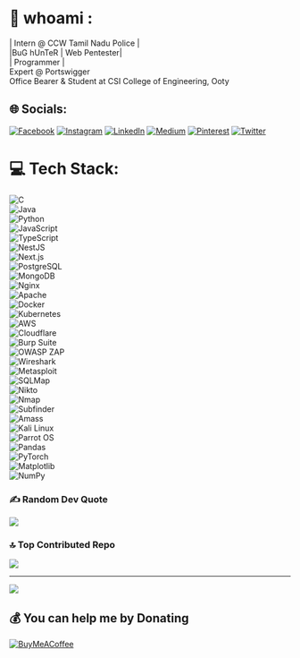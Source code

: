 # 💫 whoami :
| Intern @ CCW Tamil Nadu Police | <br>|BuG hUnTeR | Web Pentester| <br>| Programmer | <br>Expert @ Portswigger <br>Office Bearer & Student at CSI College of Engineering, Ooty


## 🌐 Socials:
[![Facebook](https://img.shields.io/badge/Facebook-%231877F2.svg?logo=Facebook&logoColor=white)](https://facebook.com/krish) [![Instagram](https://img.shields.io/badge/Instagram-%23E4405F.svg?logo=Instagram&logoColor=white)](https://instagram.com/@__.k.r.i.s.h) [![LinkedIn](https://img.shields.io/badge/LinkedIn-%230077B5.svg?logo=linkedin&logoColor=white)](https://linkedin.com/in/Gokul-Krishnan-V-R) [![Medium](https://img.shields.io/badge/Medium-12100E?logo=medium&logoColor=white)](https://medium.com/@gokulkrishvr) [![Pinterest](https://img.shields.io/badge/Pinterest-%23E60023.svg?logo=Pinterest&logoColor=white)](https://pinterest.com/gokulkrishvr/) [![Twitter](https://img.shields.io/badge/Twitter-%231DA1F2.svg?logo=Twitter&logoColor=white)](https://twitter.com/@__k_r_i_S_h) 

# 💻 Tech Stack:
![C](https://img.shields.io/badge/c-%2300599C.svg?style=plastic&logo=c&logoColor=white)  
![Java](https://img.shields.io/badge/java-%23ED8B00.svg?style=plastic&logo=openjdk&logoColor=white)  
![Python](https://img.shields.io/badge/python-3670A0?style=plastic&logo=python&logoColor=ffdd54)  
![JavaScript](https://img.shields.io/badge/javascript-%23F7DF1E.svg?style=plastic&logo=javascript&logoColor=black)  
![TypeScript](https://img.shields.io/badge/TypeScript-%23007ACC.svg?style=plastic&logo=typescript&logoColor=white)  
![NestJS](https://img.shields.io/badge/NestJS-%23E0234E.svg?style=plastic&logo=nestjs&logoColor=white)  
![Next.js](https://img.shields.io/badge/Next.js-%23000000.svg?style=plastic&logo=next.js&logoColor=white)  
![PostgreSQL](https://img.shields.io/badge/PostgreSQL-%23336791.svg?style=plastic&logo=postgresql&logoColor=white)  
![MongoDB](https://img.shields.io/badge/MongoDB-%2347A248.svg?style=plastic&logo=mongodb&logoColor=white)  
![Nginx](https://img.shields.io/badge/Nginx-%23009639.svg?style=plastic&logo=nginx&logoColor=white)  
![Apache](https://img.shields.io/badge/apache-%23D42029.svg?style=plastic&logo=apache&logoColor=white)  
![Docker](https://img.shields.io/badge/Docker-%232496ED.svg?style=plastic&logo=docker&logoColor=white)  
![Kubernetes](https://img.shields.io/badge/Kubernetes-%23326CE5.svg?style=plastic&logo=kubernetes&logoColor=white)  
![AWS](https://img.shields.io/badge/AWS-%23FF9900.svg?style=plastic&logo=amazonaws&logoColor=white)  
![Cloudflare](https://img.shields.io/badge/Cloudflare-%23F38020.svg?style=plastic&logo=cloudflare&logoColor=white)  
![Burp Suite](https://img.shields.io/badge/Burp%20Suite-%23FF5722.svg?style=plastic&logo=burp%20suite&logoColor=white)  
![OWASP ZAP](https://img.shields.io/badge/OWASP%20ZAP-%2300A4CC.svg?style=plastic&logo=owasp&logoColor=white)  
![Wireshark](https://img.shields.io/badge/Wireshark-%23167CFF.svg?style=plastic&logo=wireshark&logoColor=white)  
![Metasploit](https://img.shields.io/badge/Metasploit-%23004880.svg?style=plastic&logo=metasploit&logoColor=white)  
![SQLMap](https://img.shields.io/badge/SQLMap-%23DA291C.svg?style=plastic&logo=sqlite&logoColor=white)  
![Nikto](https://img.shields.io/badge/Nikto-%23FF0000.svg?style=plastic&logo=hackerone&logoColor=white)  
![Nmap](https://img.shields.io/badge/Nmap-%230084C1.svg?style=plastic&logo=nmap&logoColor=white)  
![Subfinder](https://img.shields.io/badge/Subfinder-%234CAF50.svg?style=plastic&logo=hackthebox&logoColor=white)  
![Amass](https://img.shields.io/badge/Amass-%23000000.svg?style=plastic&logo=anonymous&logoColor=white)  
![Kali Linux](https://img.shields.io/badge/Kali%20Linux-%23557C94.svg?style=plastic&logo=kali-linux&logoColor=white)  
![Parrot OS](https://img.shields.io/badge/Parrot%20OS-%231B1D1F.svg?style=plastic&logo=parrot%20security&logoColor=lightblue)  
![Pandas](https://img.shields.io/badge/pandas-%23150458.svg?style=plastic&logo=pandas&logoColor=white)  
![PyTorch](https://img.shields.io/badge/PyTorch-%23EE4C2C.svg?style=plastic&logo=PyTorch&logoColor=white)  
![Matplotlib](https://img.shields.io/badge/Matplotlib-%23ffffff.svg?style=plastic&logo=Matplotlib&logoColor=black)  
![NumPy](https://img.shields.io/badge/numpy-%23013243.svg?style=plastic&logo=numpy&logoColor=white)  



### ✍️ Random Dev Quote
![](https://quotes-github-readme.vercel.app/api?type=horizontal&theme=radical)

### 🔝 Top Contributed Repo
![](https://github-contributor-stats.vercel.app/api?username=Gokul-Krishnan-V-R&limit=5&theme=dark&combine_all_yearly_contributions=true)

---
[![](https://visitcount.itsvg.in/api?id=Gokul-Krishnan-V-R&icon=7&color=10)](https://visitcount.itsvg.in)

  ## 💰 You can help me by Donating
  [![BuyMeACoffee](https://img.shields.io/badge/Buy%20Me%20a%20Coffee-ffdd00?style=for-the-badge&logo=buy-me-a-coffee&logoColor=black)](https://buymeacoffee.com/https://www.buymeacoffee.com/gokul.krishnan.v.r) 

  
